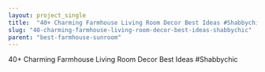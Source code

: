 ```yaml
---
layout: project_single
title:  "40+ Charming Farmhouse Living Room Decor Best Ideas #Shabbychic"
slug: "40-charming-farmhouse-living-room-decor-best-ideas-shabbychic"
parent: "best-farmhouse-sunroom"
---
```

40+ Charming Farmhouse Living Room Decor Best Ideas #Shabbychic